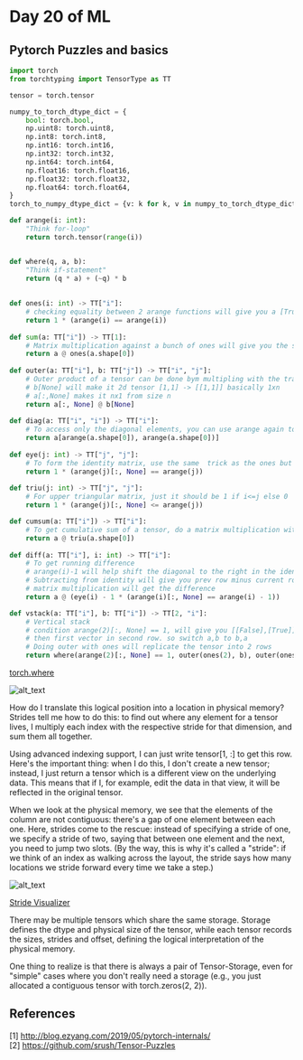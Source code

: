 # Day 20 of ML 

## Pytorch Puzzles and basics 

```python
import torch
from torchtyping import TensorType as TT

tensor = torch.tensor

numpy_to_torch_dtype_dict = {
    bool: torch.bool,
    np.uint8: torch.uint8,
    np.int8: torch.int8,
    np.int16: torch.int16,
    np.int32: torch.int32,
    np.int64: torch.int64,
    np.float16: torch.float16,
    np.float32: torch.float32,
    np.float64: torch.float64,
}
torch_to_numpy_dtype_dict = {v: k for k, v in numpy_to_torch_dtype_dict.items()}

def arange(i: int):
    "Think for-loop"
    return torch.tensor(range(i))


def where(q, a, b):
    "Think if-statement"
    return (q * a) + (~q) * b
    
    
def ones(i: int) -> TT["i"]:
    # checking equality between 2 arange functions will give you a [True,True,...True] tensort that you can convert to ones
    return 1 * (arange(i) == arange(i))  
    
def sum(a: TT["i"]) -> TT[1]:
    # Matrix multiplication against a bunch of ones will give you the sum
    return a @ ones(a.shape[0])
    
def outer(a: TT["i"], b: TT["j"]) -> TT["i", "j"]:
    # Outer product of a tensor can be done bym multipling with the transpose to get n x n
    # b[None] will make it 2d tensor [1,1] -> [[1,1]] basically 1xn
    # a[:,None] makes it nx1 from size n
    return a[:, None] @ b[None] 
    
def diag(a: TT["i", "i"]) -> TT["i"]:
    # To access only the diagonal elements, you can use arange again to have (i,i) indices
    return a[arange(a.shape[0]), arange(a.shape[0])]
    
def eye(j: int) -> TT["j", "j"]:
    # To form the identity matrix, use the same  trick as the ones but with an outer broadcast boolean comparison
    return 1 * (arange(j)[:, None] == arange(j))
    
def triu(j: int) -> TT["j", "j"]:
    # For upper triangular matrix, just it should be 1 if i<=j else 0
    return 1 * (arange(j)[:, None] <= arange(j))

def cumsum(a: TT["i"]) -> TT["i"]:
    # To get cumulative sum of a tensor, do a matrix multiplication with a triu
    return a @ triu(a.shape[0])
    
def diff(a: TT["i"], i: int) -> TT["i"]:
    # To get running difference
    # arange(i)-1 will help shift the diagonal to the right in the identity matix
    # Subtracting from identity will give you prev row minus current row
    # matrix multiplication will get the difference
    return a @ (eye(i) - 1 * (arange(i)[:, None] == arange(i) - 1))

def vstack(a: TT["i"], b: TT["i"]) -> TT[2, "i"]:
    # Vertical stack 
    # condition arange(2)[:, None] == 1, will give you [[False],[True]], so it will pick second vector in first row
    # then first vector in second row. so switch a,b to b,a
    # Doing outer with ones will replicate the tensor into 2 rows
    return where(arange(2)[:, None] == 1, outer(ones(2), b), outer(ones(2), a))

```

[torch.where](https://pytorch.org/docs/stable/generated/torch.where.html#torch.where)

![alt_text](http://blog.ezyang.com/img/pytorch-internals/slide-06.png)

How do I translate this logical position into a location in physical memory? Strides tell me how to do this: to find out where any element for a tensor lives, I multiply each index with the respective stride for that dimension, and sum them all together.

Using advanced indexing support, I can just write tensor[1, :] to get this row. Here's the important thing: when I do this, I don't create a new tensor; instead, I just return a tensor which is a different view on the underlying data. This means that if I, for example, edit the data in that view, it will be reflected in the original tensor.

When we look at the physical memory, we see that the elements of the column are not contiguous: there's a gap of one element between each one. Here, strides come to the rescue: instead of specifying a stride of one, we specify a stride of two, saying that between one element and the next, you need to jump two slots. (By the way, this is why it's called a "stride": if we think of an index as walking across the layout, the stride says how many locations we stride forward every time we take a step.)

![alt_text](http://blog.ezyang.com/img/pytorch-internals/slide-10.png)

[Stride Visualizer](https://ezyang.github.io/stride-visualizer/index.html)

There may be multiple tensors which share the same storage. Storage defines the dtype and physical size of the tensor, while each tensor records the sizes, strides and offset, defining the logical interpretation of the physical memory.

One thing to realize is that there is always a pair of Tensor-Storage, even for "simple" cases where you don't really need a storage (e.g., you just allocated a contiguous tensor with torch.zeros(2, 2)).

**References**
------------
[1]  http://blog.ezyang.com/2019/05/pytorch-internals/  
[2]  https://github.com/srush/Tensor-Puzzles
